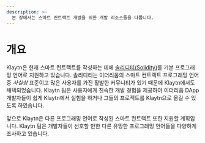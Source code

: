 ```yaml
---
description: >-
  본 장에서는 스마트 컨트랙트 개발을 위한 개발 리소스들을 다룹니다.
---
```


# 개요 <a id="overview"></a>

Klaytn은 현재 스마트 컨트랙트를 작성하는 데에 [솔리디티(Solidity)](https://github.com/ethereum/solidity)를 기본 프로그래밍 언어로 지원하고 있습니다. 솔리디티는 이더리움의 스마트 컨트랙트 프로그래밍 언어 중 _사실상_ 표준이고 많은 사용자를 가진 활발한 커뮤니티가 있기 때문에 Klaytn에서도 채택되었습니다. Klaytn 팀은 사용자에게 친숙한 개발 경험을 제공하여 이더리움 DApp 개발자들이 쉽게 Klaytn에서 실험을 하거나 그들의 프로젝트를 Klaytn으로 옮길 수 있도록 하였습니다.

앞으로 Klaytn은 다른 프로그래밍 언어로 작성된 스마트 컨트랙트 또한 지원할 계획입니다. Klaytn 팀은 개발자들이 선호할 만한 다른 유망한 프로그래밍 언어들을 다양하게 조사하고 있습니다.
